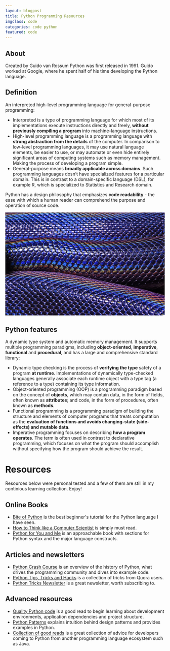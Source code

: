 ```yaml
---
layout: blogpost
title: Python Programming Resources
imgclass: code
categories: code python
featured: code
---
```


## About
Created by Guido van Rossum Python was first released in 1991. Guido worked at Google, where he spent half of his time developing the Python language.


## Definition

An interpreted high-level programming language for general-purpose programming:

- Interpreted is a type of programming language for which most of its implementations execute instructions directly and freely, **without previously compiling a program** into machine-language instructions.
- High-level programming language is a programming language with **strong abstraction from the details** of the computer. In comparison to low-level programming languages, it may use natural language elements, be easier to use, or may automate or even hide entirely significant areas of computing systems such as memory management. Making the process of developing a program simple.
- General-purpose means **broadly applicable across domains**. Such programming languages dosn’t have specialized features for a particular domain. This is in contrast to a domain-specific language (DSL), for example R, which is specialized to Statistics and Research domain.

Python has a design philosophy that emphasizes **code readability** - the ease with which a human reader can comprehend the purpose and operation of source code.

![python code resources](/post-images/python.jpg)

## Python features 

A dynamic type system and automatic memory management. It supports multiple programming paradigms, including **object-oriented**, **imperative**, **functional** and **procedural**, and has a large and comprehensive standard library:

- Dynamic type checking is the process of **verifying the type** safety of a program **at runtime**. Implementations of dynamically type-checked languages generally associate each runtime object with a type tag (a reference to a type) containing its type information. 
- Object-oriented programming (OOP) is a programming paradigm based on the concept of **objects**, which may contain data, in the form of fields, often known as **attributes**; and code, in the form of procedures, often known as **methods**. 
- Functional programming is a programming paradigm of building the structure and elements of computer programs that treats computation as the **evaluation of functions and avoids changing-state (side-effects) and mutable data**.
- Imperative programming focuses on describing **how a program operates**. The term is often used in contrast to declarative programming, which focuses on what the program should accomplish without specifying how the program should achieve the result.

# Resources
Resources below were personal tested and a few of them are still in my continious learning collection. Enjoy!

## Online Books
- [Bite of Python](https://python.swaroopch.com/)
is the best beginner's tutorial for the Python language I have seen.
- [How to Think like a Computer Scientist](https://www.interactivepython.org/runestone/static/thinkcspy/index.html)
is simply must read.
- [Python for You and Me](https://pymbook.readthedocs.io/en/latest/)
is an approachable book with sections for Python syntax and the major language constructs.

## Articles and newsletters
- [Python Crash Course](https://www.grahamwheeler.com/posts/python-crash-course.html)
is an overview of the history of Python, what drives the programming community and dives into example code.
- [Python Tips, Tricks and Hacks](https://www.quora.com/Python-programming-language-1/What-are-some-cool-Python-tricks)
is a collection of tricks from Quora users.
- [Python Tricks Newsletter](https://realpython.com/python-tricks/)
is a great newsletter, worth subscribing to.

## Advanced resources
- [Quality Python code](https://districtdatalabs.silvrback.com/how-to-develop-quality-python-code)
is a good read to begin learning about development environments, application dependencies and project structure.
- [Python Patterns](https://sourcemaking.com/design_patterns)
explains intuition behind design patterns and provides examples in Python.
- [Collection of good reads](http://notesbyanerd.com/2017/12/29/essential-reads-for-any-python-programmer/)
is a great collection of advice for developers coming to Python from another programming language ecosystem such as Java.